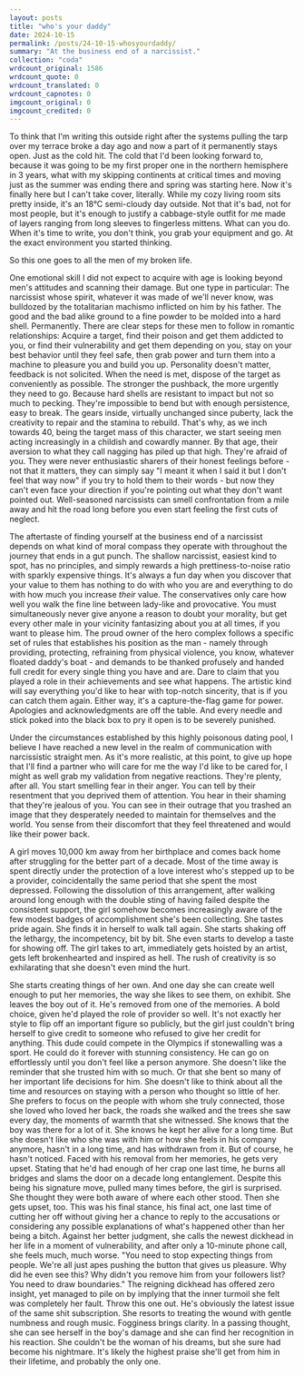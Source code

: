 ```yaml
---
layout: posts
title: "who's your daddy"
date: 2024-10-15
permalink: /posts/24-10-15-whosyourdaddy/
summary: "At the business end of a narcissist."
collection: "coda"
wrdcount_original: 1586
wrdcount_quote: 0
wrdcount_translated: 0
wrdcount_capnotes: 0
imgcount_original: 0
imgcount_credited: 0
---
```

To think that I'm writing this outside right after the systems pulling the tarp over my terrace broke a day ago and now a part of it permanently stays open. Just as the cold hit. The cold that I'd been looking forward to, because it was going to be my first proper one in the northern hemisphere in 3 years, what with my skipping continents at critical times and moving just as the summer was ending there and spring was starting here. Now it's finally here but I can't take cover, literally. While my cozy living room sits pretty inside, it's an 18°C semi-cloudy day outside. Not that it's bad, not for most people, but it's enough to justify a cabbage-style outfit for me made of layers ranging from long sleeves to fingerless mittens. What can you do. When it's time to write, you don't think, you grab your equipment and go. At the exact environment you started thinking.

So this one goes to all the men of my broken life.

One emotional skill I did not expect to acquire with age is looking beyond men's attitudes and scanning their damage. But one type in particular: The narcissist whose spirit, whatever it was made of we'll never know, was bulldozed by the totalitarian machismo inflicted on him by his father. The good and the bad alike ground to a fine powder to be molded into a hard shell. Permanently. There are clear steps for these men to follow in romantic relationships: Acquire a target, find their poison and get them addicted to you, or find their vulnerability and get them depending on you, stay on your best behavior until they feel safe, then grab power and turn them into a machine to pleasure you and build you up. Personality doesn't matter, feedback is not solicited. When the need is met, dispose of the target as conveniently as possible. The stronger the pushback, the more urgently they need to go. Because hard shells are resistant to impact but not so much to pecking. They're impossible to bend but with enough persistence, easy to break. The gears inside, virtually unchanged since puberty, lack the creativity to repair and the stamina to rebuild. That's why, as we inch towards 40, being the target mass of this character, we start seeing men acting increasingly in a childish and cowardly manner. By that age, their aversion to what they call nagging has piled up that high. They're afraid of you. They were never enthusiastic sharers of their honest feelings before - not that it matters, they can simply say "I meant it when I said it but I don't feel that way now" if you try to hold them to their words - but now they can't even face your direction if you're pointing out what they don't want pointed out. Well-seasoned narcissists can smell confrontation from a mile away and hit the road long before you even start feeling the first cuts of neglect.

The aftertaste of finding yourself at the business end of a narcissist depends on what kind of moral compass they operate with throughout the journey that ends in a gut punch. The shallow narcissist, easiest kind to spot, has no principles, and simply rewards a high prettiness-to-noise ratio with sparkly expensive things. It's always a fun day when you discover that your value to them has nothing to do with who you are and everything to do with how much you increase *their* value. The conservatives only care how well you walk the fine line between lady-like and provocative. You must simultaneously never give anyone a reason to doubt your morality, but get every other male in your vicinity fantasizing about you at all times, if you want to please him. The proud owner of the hero complex follows a specific set of rules that establishes his position as the man - namely through providing, protecting, refraining from physical violence, you know, whatever floated daddy's boat - and demands to be thanked profusely and handed full credit for every single thing you have and are. Dare to claim that you played a role in their achievements and see what happens. The artistic kind will say everything you'd like to hear with top-notch sincerity, that is if you can catch them again. Either way, it's a capture-the-flag game for power. Apologies and acknowledgments are off the table. And every needle and stick poked into the black box to pry it open is to be severely punished.

Under the circumstances established by this highly poisonous dating pool, I believe I have reached a new level in the realm of communication with narcissistic straight men. As it's more realistic, at this point, to give up hope that I'll find a partner who will care for me the way I'd like to be cared for, I might as well grab my validation from negative reactions. They're plenty, after all. You start smelling fear in their anger. You can tell by their resentment that you deprived them of attention. You hear in their shaming that they're jealous of you. You can see in their outrage that you trashed an image that they desperately needed to maintain for themselves and the world. You sense from their discomfort that they feel threatened and would like their power back.

A girl moves 10,000 km away from her birthplace and comes back home after struggling for the better part of a decade. Most of the time away is spent directly under the protection of a love interest who's stepped up to be a provider, coincidentally the same period that she spent the most depressed. Following the dissolution of this arrangement, after walking around long enough with the double sting of having failed despite the consistent support, the girl somehow becomes increasingly aware of the few modest badges of accomplishment she's been collecting. She tastes pride again. She finds it in herself to walk tall again. She starts shaking off the lethargy, the incompetency, bit by bit. She even starts to develop a taste for showing off. The girl takes to art, immediately gets hoisted by an artist, gets left brokenhearted and inspired as hell. The rush of creativity is so exhilarating that she doesn't even mind the hurt.

She starts creating things of her own. And one day she can create well enough to put her memories, the way she likes to see them, on exhibit. She leaves the boy out of it. He's removed from one of the memories. A bold choice, given he'd played the role of provider so well. It's not exactly her style to flip off an important figure so publicly, but the girl just couldn't bring herself to give credit to someone who refused to give her credit for anything. This dude could compete in the Olympics if stonewalling was a sport. He could do it forever with stunning consistency. He can go on effortlessly until you don't feel like a person anymore. She doesn't like the reminder that she trusted him with so much. Or that she bent so many of her important life decisions for him. She doesn't like to think about all the time and resources on staying with a person who thought so little of her. She prefers to focus on the people with whom she truly connected, those she loved who loved her back, the roads she walked and the trees she saw every day, the moments of warmth that she witnessed. She knows that the boy was there for a lot of it. She knows he kept her alive for a long time. But she doesn't like who she was with him or how she feels in his company anymore, hasn't in a long time, and has withdrawn from it. But of course, he hasn't noticed. Faced with his removal from her memories, he gets very upset. Stating that he'd had enough of her crap one last time, he burns all bridges and slams the door on a decade long entanglement. Despite this being his signature move, pulled many times before, the girl is surprised. She thought they were both aware of where each other stood. Then she gets upset, too. This was his final stance, his final act, one last time of cutting her off without giving her a chance to reply to the accusations or considering any possible explanations of what's happened other than her being a bitch. Against her better judgment, she calls the newest dickhead in her life in a moment of vulnerability, and after only a 10-minute phone call, she feels much, much worse. "You need to stop expecting things from people. We're all just apes pushing the button that gives us pleasure. Why did he even see this? Why didn't you remove him from your followers list? You need to draw boundaries." The reigning dickhead has offered zero insight, yet managed to pile on by implying that the inner turmoil she felt was completely her fault. Throw this one out. He's obviously the latest issue of the same shit subscription. She resorts to treating the wound with gentle numbness and rough music. Fogginess brings clarity. In a passing thought, she can see herself in the boy's damage and she can find her recognition in his reaction. She couldn't be the woman of his dreams, but she sure had become his nightmare. It's likely the highest praise she'll get from him in their lifetime, and probably the only one.
